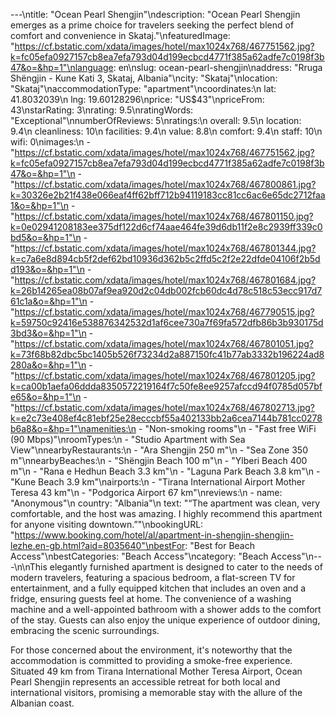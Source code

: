 ---\ntitle: "Ocean Pearl Shengjin"\ndescription: "Ocean Pearl Shengjin emerges as a prime choice for travelers seeking the perfect blend of comfort and convenience in Skataj."\nfeaturedImage: "https://cf.bstatic.com/xdata/images/hotel/max1024x768/467751562.jpg?k=fc05efa0927157cb8ea7efa793d04d199ecbcd4771f385a62adfe7c0198f3b47&o=&hp=1"\nlanguage: en\nslug: ocean-pearl-shengjin\naddress: "Rruga Shëngjin - Kune Kati 3, Skataj, Albania"\ncity: "Skataj"\nlocation: "Skataj"\naccommodationType: "apartment"\ncoordinates:\n  lat: 41.8032039\n  lng: 19.60128296\nprice: "US$43"\npriceFrom: 43\nstarRating: 3\nrating: 9.5\nratingWords: "Exceptional"\nnumberOfReviews: 5\nratings:\n  overall: 9.5\n  location: 9.4\n  cleanliness: 10\n  facilities: 9.4\n  value: 8.8\n  comfort: 9.4\n  staff: 10\n  wifi: 0\nimages:\n  - "https://cf.bstatic.com/xdata/images/hotel/max1024x768/467751562.jpg?k=fc05efa0927157cb8ea7efa793d04d199ecbcd4771f385a62adfe7c0198f3b47&o=&hp=1"\n  - "https://cf.bstatic.com/xdata/images/hotel/max1024x768/467800861.jpg?k=30326e2b21f438e066eaf4ff62bff712b94119183cc81cc6ac6e65dc2712faa1&o=&hp=1"\n  - "https://cf.bstatic.com/xdata/images/hotel/max1024x768/467801150.jpg?k=0e02941208183ee375df122d6cf74aae464fe39d6db11f2e8c2939ff339c0bd5&o=&hp=1"\n  - "https://cf.bstatic.com/xdata/images/hotel/max1024x768/467801344.jpg?k=c7a6e8d894cb5f2def62bd10936d362b5c2ffd5c2f2e22dfde04106f2b5dd193&o=&hp=1"\n  - "https://cf.bstatic.com/xdata/images/hotel/max1024x768/467801684.jpg?k=26b14265ea08b07af9ea920d2c04db002fcb60dc4d78c518c53ecc917d761c1a&o=&hp=1"\n  - "https://cf.bstatic.com/xdata/images/hotel/max1024x768/467790515.jpg?k=59750c92416e538876342532d1af6cee730a7f69fa572dfb86b3b930175d3bd3&o=&hp=1"\n  - "https://cf.bstatic.com/xdata/images/hotel/max1024x768/467801051.jpg?k=73f68b82dbc5bc1405b526f73234d2a887150fc41b77ab3332b196224ad8280a&o=&hp=1"\n  - "https://cf.bstatic.com/xdata/images/hotel/max1024x768/467801205.jpg?k=ca00b1aefa06ddda8350572219164f7c50fe8ee9257afccd94f0785d057bfe65&o=&hp=1"\n  - "https://cf.bstatic.com/xdata/images/hotel/max1024x768/467802713.jpg?k=e2c73e408ef4c81ebf25e28ecccbf55a402133bb2a6cea7144b781cc0278b6a8&o=&hp=1"\namenities:\n  - "Non-smoking rooms"\n  - "Fast free WiFi (90 Mbps)"\nroomTypes:\n  - "Studio Apartment with Sea View"\nnearbyRestaurants:\n  - "Ara Shengjin 250 m"\n  - "Sea Zone 350 m"\nnearbyBeaches:\n  - "Shëngjin Beach 100 m"\n  - "Ylberi Beach 400 m"\n  - "Rana e Hedhun Beach 3.3 km"\n  - "Laguna Park Beach 3.8 km"\n  - "Kune Beach 3.9 km"\nairports:\n  - "Tirana International Airport Mother Teresa 43 km"\n  - "Podgorica Airport 67 km"\nreviews:\n  - name: "Anonymous"\n    country: "Albania"\n    text: "“The apartment was clean, very comfortable, and the host was amazing. I highly recommend this apartment for anyone visiting downtown.”"\nbookingURL: "https://www.booking.com/hotel/al/apartment-in-shengjin-shengjin-lezhe.en-gb.html?aid=8035640"\nbestFor: "Best for Beach Access"\nbestCategories: "Beach Access"\ncategory: "Beach Access"\n---\n\nThis elegantly furnished apartment is designed to cater to the needs of modern travelers, featuring a spacious bedroom, a flat-screen TV for entertainment, and a fully equipped kitchen that includes an oven and a fridge, ensuring guests feel at home. The convenience of a washing machine and a well-appointed bathroom with a shower adds to the comfort of the stay. Guests can also enjoy the unique experience of outdoor dining, embracing the scenic surroundings.

For those concerned about the environment, it's noteworthy that the accommodation is committed to providing a smoke-free experience. Situated 49 km from Tirana International Mother Teresa Airport, Ocean Pearl Shengjin represents an accessible retreat for both local and international visitors, promising a memorable stay with the allure of the Albanian coast.